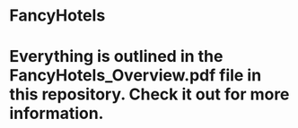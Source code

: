 # FancyHotels

# Everything is outlined in the FancyHotels_Overview.pdf file in this repository. Check it out for more information.
